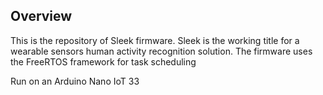 ## Overview
This is the repository of Sleek firmware. Sleek is the working title for a wearable sensors human activity recognition solution. The firmware uses the FreeRTOS framework for task scheduling

Run on an Arduino Nano IoT 33

